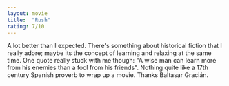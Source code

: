 ```yaml
---
layout: movie
title:  "Rush"
rating: 7/10
---
```


A lot better than I expected. There's something about historical fiction that I really adore; maybe its the concept of learning and relaxing at the same time. One quote really stuck with me though: "A wise man can learn more from his enemies than a fool from his friends". Nothing quite like a 17th century Spanish proverb to wrap up a movie. Thanks Baltasar Gracián.